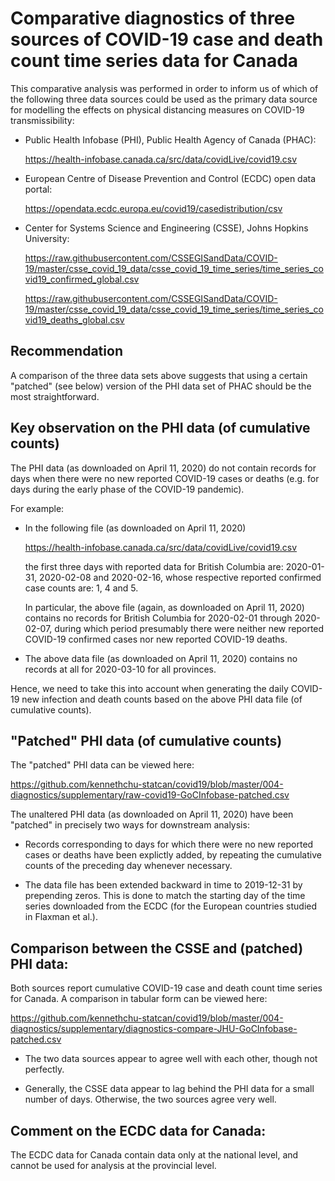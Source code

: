 
Comparative diagnostics of three sources of COVID-19 case and death count time series data for Canada
=====================================================================================================

This comparative analysis was performed in order to inform us of which of the following three data sources
could be used as the primary data source for modelling the effects on physical distancing measures
on COVID-19 transmissibility:

*  Public Health Infobase (PHI), Public Health Agency of Canada (PHAC):

   https://health-infobase.canada.ca/src/data/covidLive/covid19.csv

*  European Centre of Disease Prevention and Control (ECDC) open data portal:

   https://opendata.ecdc.europa.eu/covid19/casedistribution/csv

*  Center for Systems Science and Engineering (CSSE), Johns Hopkins University:

   https://raw.githubusercontent.com/CSSEGISandData/COVID-19/master/csse_covid_19_data/csse_covid_19_time_series/time_series_covid19_confirmed_global.csv

   https://raw.githubusercontent.com/CSSEGISandData/COVID-19/master/csse_covid_19_data/csse_covid_19_time_series/time_series_covid19_deaths_global.csv

Recommendation
--------------
A comparison of the three data sets above suggests that
using a certain "patched" (see below) version
of the PHI data set of PHAC should be the most straightforward.

Key observation on the PHI data (of cumulative counts)
------------------------------------------------------
The PHI data (as downloaded on April 11, 2020) do not contain records
for days when there were no new reported COVID-19 cases or deaths
(e.g. for days during the early phase of the COVID-19 pandemic).

For example:

*  In the following file (as downloaded on April 11, 2020) 

   https://health-infobase.canada.ca/src/data/covidLive/covid19.csv

   the first three days with reported data for British Columbia are:
   2020-01-31, 2020-02-08 and 2020-02-16,
   whose respective reported confirmed case counts are: 1, 4 and 5.

   In particular, the above file (again, as downloaded on April 11, 2020) contains no records
   for British Columbia for 2020-02-01 through 2020-02-07,
   during which period presumably there were neither new reported COVID-19 confirmed cases
   nor new reported COVID-19 deaths.

*  The above data file (as downloaded on April 11, 2020)
   contains no records at all for 2020-03-10 for all provinces.

Hence, we need to take this into account when generating
the daily COVID-19 new infection and death counts
based on the above PHI data file (of cumulative counts).

"Patched" PHI data (of cumulative counts)
-----------------------------------------
The "patched" PHI data can be viewed here:

https://github.com/kennethchu-statcan/covid19/blob/master/004-diagnostics/supplementary/raw-covid19-GoCInfobase-patched.csv

The unaltered PHI data (as downloaded on April 11, 2020) have been "patched" in precisely two ways for downstream analysis:

*  Records corresponding to days for which there were no new reported cases or deaths have been explictly added,
   by repeating the cumulative counts of the preceding day whenever necessary.

*  The data file has been extended backward in time to 2019-12-31 by prepending zeros.
   This is done to match the starting day of the time series downloaded from the ECDC
   (for the European countries studied in Flaxman et al.).

Comparison between the CSSE and (patched) PHI data:
---------------------------------------------------
Both sources report cumulative COVID-19 case and death count time series for Canada.
A comparison in tabular form can be viewed here:

https://github.com/kennethchu-statcan/covid19/blob/master/004-diagnostics/supplementary/diagnostics-compare-JHU-GoCInfobase-patched.csv

*  The two data sources appear to agree well with each other, though not perfectly.

*  Generally, the CSSE data appear to lag behind the PHI data for a small number of days.
   Otherwise, the two sources agree very well.

Comment on the ECDC data for Canada:
------------------------------------
The ECDC data for Canada contain data only at the national level, and cannot be used
for analysis at the provincial level.

